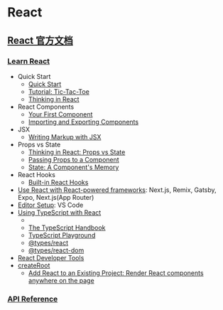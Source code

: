 # React


 
 
## [React 官方文档](https://react.dev/)

### [Learn React](https://react.dev/learn)
- Quick Start
  - [Quick Start](https://react.dev/learn)
  - [Tutorial: Tic-Tac-Toe](https://react.dev/learn/tutorial-tic-tac-toe)
  - [Thinking in React](https://react.dev/learn/thinking-in-react)
- React Components
  - [Your First Component](https://react.dev/learn/your-first-component)
  - [Importing and Exporting Components](https://react.dev/learn/importing-and-exporting-components)
- JSX
  - [Writing Markup with JSX](https://react.dev/learn/writing-markup-with-jsx)
- Props vs State
  - [Thinking in React: Props vs State](https://react.dev/learn/thinking-in-react#step-3-find-the-minimal-but-complete-representation-of-ui-state)
  - [Passing Props to a Component](https://react.dev/learn/passing-props-to-a-component)
  - [State: A Component's Memory](https://react.dev/learn/state-a-components-memory)
- React Hooks
  - [Built-in React Hooks](https://react.dev/reference/react/hooks)
- [Use React with React-powered frameworks](https://react.dev/learn/start-a-new-react-project#which-features-make-up-the-react-teams-full-stack-architecture-vision): Next.js, Remix, Gatsby, Expo, Next.js(App Router)
- [Editor Setup](https://react.dev/learn/editor-setup): VS Code
- [Using TypeScript with React](https://react.dev/learn/typescript#typescript-with-react-components)
  - []()
  - [The TypeScript Handbook](https://www.typescriptlang.org/docs/handbook/intro.html)
  - [TypeScript Playground](https://www.typescriptlang.org/play)
  - [@types/react](https://www.npmjs.com/package/@types/react)
  - [@types/react-dom](https://www.npmjs.com/package/@types/react-dom)
- [React Developer Tools](https://react.dev/learn/react-developer-tools)
- [createRoot](https://react.dev/reference/react-dom/client/createRoot#rendering-a-page-partially-built-with-react)
  - [Add React to an Existing Project: Render React components anywhere on the page](https://react.dev/learn/add-react-to-an-existing-project#step-2-render-react-components-anywhere-on-the-page)

### [API Reference](https://react.dev/reference/react)






